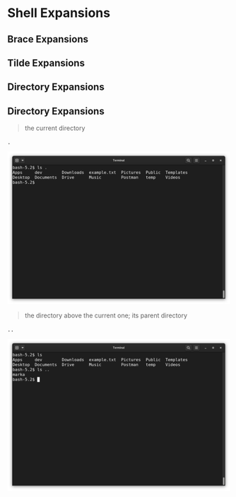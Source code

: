 # Shell Expansions

## Brace Expansions

## Tilde Expansions

## Directory Expansions

## Directory Expansions

>the current directory

`.`

![curr-dir](../assets/curr-dir.png)

>the directory above the current one; its parent directory

`..`

![dir-expand-dot-dot](../assets/dir-expand-dot-dot.png)